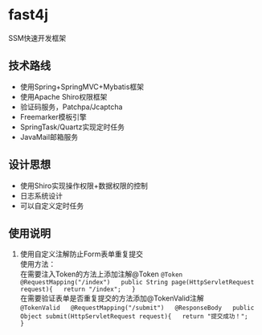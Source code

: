 # fast4j
SSM快速开发框架

## 技术路线
- 使用Spring+SpringMVC+Mybatis框架
- 使用Apache Shiro权限框架
- 验证码服务，Patchpa/Jcaptcha
- Freemarker模板引擎
- SpringTask/Quartz实现定时任务
- JavaMail邮箱服务

## 设计思想
- 使用Shiro实现操作权限+数据权限的控制
- 日志系统设计
- 可以自定义定时任务

## 使用说明
1. 使用自定义注解防止Form表单重复提交  
使用方法：  
在需要注入Token的方法上添加注解@Token
``
@Token  
@RequestMapping("/index")  
public String page(HttpServletRequest request){  
	return "/index";  
}  
``  
在需要验证表单是否重复提交的方法添加@TokenValid注解  
``
@TokenValid  
@RequestMapping("/submit")  
@ResponseBody  
public Object submit(HttpServletRequest request){  
	return "提交成功！";  
}
``
